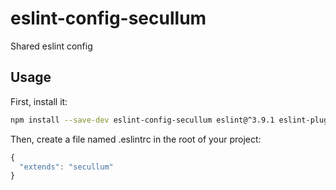 # eslint-config-secullum

Shared eslint config

## Usage

First, install it:

```sh
npm install --save-dev eslint-config-secullum eslint@^3.9.1 eslint-plugin-flowtype@^2.25.0 eslint-plugin-import@^2.2.0 eslint-plugin-jsx-a11y@^3.0.1 eslint-plugin-react@^6.6.0
```

Then, create a file named .eslintrc in the root of your project:

```js
{
  "extends": "secullum"
}
```
